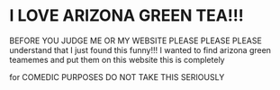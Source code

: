 # I LOVE ARIZONA GREEN TEA!!!

BEFORE YOU JUDGE ME OR MY WEBSITE PLEASE PLEASE PLEASE
understand that I just found this funny!!! I wanted to find
arizona green teamemes and put them on this website this is 
completely

for COMEDIC PURPOSES DO NOT TAKE THIS SERIOUSLY